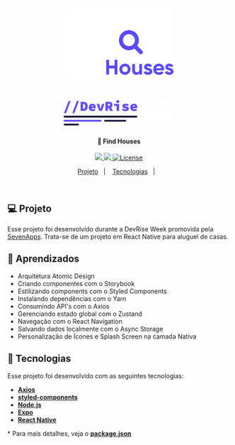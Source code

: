 <h1 align="center">
    <a href="https://devriseweek.sevencoders.com.br/" target="_blank">
      <img alt="Logo Find Houses" title="#sevenapps" src=".github/SevenHousesLogo.png" width="250px" />
    </a>
</h1>
<h1 align="center">
    <a href="https://devriseweek.sevencoders.com.br/" target="_blank">
      <img alt="Logo DevRise Week" title="#sevenapps" src=".github/DevRiseWeekLogo.png" width="250px" />
    </a>
</h1>

<h4 align="center">
  🚀 Find Houses
</h4>

<p align="center">

<a>
    <a href="https://github.com/Douglas-Cezaro">
	    <img src="https://img.shields.io/badge/author-DouglasCezaro-brown"/>
</a>
    <a href="https://github.com/Douglas-Cezaro/DevRiseWeek/search?l=javascript">
	     <img src="https://img.shields.io/badge/made%20with-javascript-yellow">
	</a>
</a>
	<a href="./LICENSE">
	     <img alt="License" src="https://img.shields.io/badge/license-MIT-brightgreen">
	</a>
  
</p>

<p align="center">
  <a href="#-projeto">Projeto</a>&nbsp;&nbsp;&nbsp;|&nbsp;&nbsp;&nbsp;
  <a href="#rocket-tecnologias">Tecnologias</a>&nbsp;&nbsp;&nbsp;|&nbsp;&nbsp;&nbsp;
</p>
<br>

## 💻 Projeto

Esse projeto foi desenvolvido durante a DevRise Week promovida pela [SevenApps](http://sevenapps.tech/). Trata-se de um projeto em React Native para aluguel de casas.

## :school_satchel: Aprendizados

- Arquitetura Atomic Design
- Criando componentes com o Storybook
- Estilizando components com o Styled Components
- Instalando dependências com o Yarn
- Consumindo API's com o Axios
- Gerenciando estado global com o Zustand
- Navegação com o React Navigation
- Salvando dados localmente com o Async Storage
- Personalização de Ícones e Splash Screen na camada Nativa

## :rocket: Tecnologias

Esse projeto foi desenvolvido com as seguintes tecnologias:

- [**Axios**](https://www.typescriptlang.org/)
- [**styled-components**](https://styled-components.com/)
- [**Node.js**](https://nodejs.org/en/)
- [**Expo**](https://expo.io/)
- [**React Native**](https://reactnative.dev/)

\* Para mais detalhes, veja o **[package.json](./package.json)**
